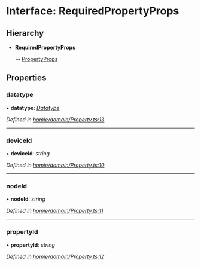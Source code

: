 # Interface: RequiredPropertyProps

## Hierarchy

* **RequiredPropertyProps**

  ↳ [PropertyProps](propertyprops.md)

## Properties

###  datatype

• **datatype**: *[Datatype](../classes/datatype.md)*

*Defined in [homie/domain/Property.ts:13](https://github.com/AlejandroHerr/homieiot.ts/blob/e44ddfb/src/homie/domain/Property.ts#L13)*

___

###  deviceId

• **deviceId**: *string*

*Defined in [homie/domain/Property.ts:10](https://github.com/AlejandroHerr/homieiot.ts/blob/e44ddfb/src/homie/domain/Property.ts#L10)*

___

###  nodeId

• **nodeId**: *string*

*Defined in [homie/domain/Property.ts:11](https://github.com/AlejandroHerr/homieiot.ts/blob/e44ddfb/src/homie/domain/Property.ts#L11)*

___

###  propertyId

• **propertyId**: *string*

*Defined in [homie/domain/Property.ts:12](https://github.com/AlejandroHerr/homieiot.ts/blob/e44ddfb/src/homie/domain/Property.ts#L12)*

